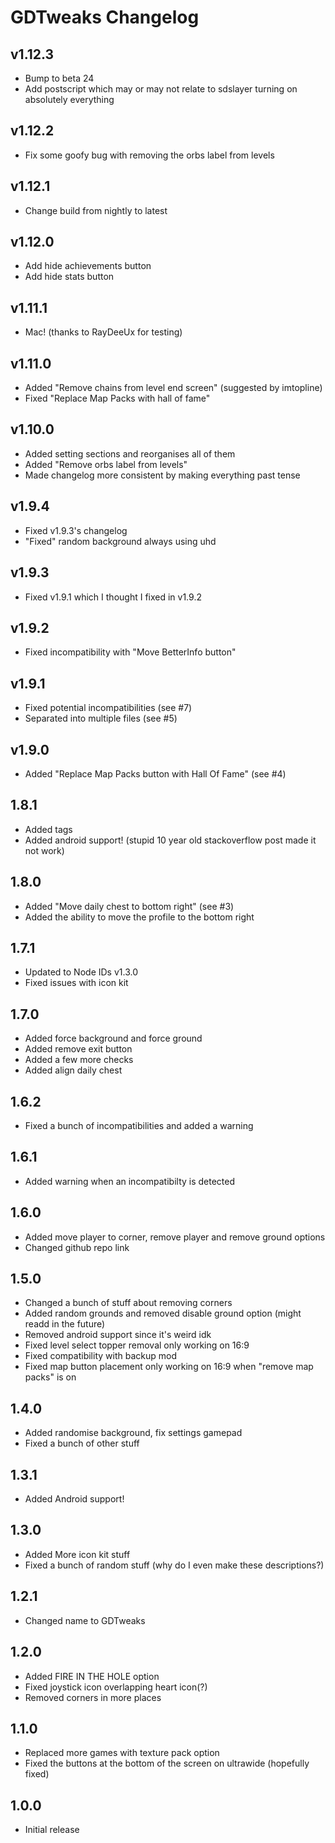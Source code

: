# GDTweaks Changelog
## v1.12.3
- Bump to beta 24
- Add postscript which may or may not relate to sdslayer turning on absolutely everything
## v1.12.2
- Fix some goofy bug with removing the orbs label from levels
## v1.12.1
- Change build from nightly to latest
## v1.12.0
- Add hide achievements button
- Add hide stats button
## v1.11.1
- Mac! (thanks to RayDeeUx for testing)
## v1.11.0
- Added "Remove chains from level end screen" (suggested by imtopline)
- Fixed "Replace Map Packs with hall of fame"
## v1.10.0
- Added setting sections and reorganises all of them
- Added "Remove orbs label from levels"
- Made changelog more consistent by making everything past tense
## v1.9.4
- Fixed v1.9.3's changelog
- "Fixed" random background always using uhd
## v1.9.3
- Fixed v1.9.1 which I thought I fixed in v1.9.2
## v1.9.2
- Fixed incompatibility with "Move BetterInfo button"
## v1.9.1
- Fixed potential incompatibilities (see #7)
- Separated into multiple files (see #5)
## v1.9.0
- Added "Replace Map Packs button with Hall Of Fame" (see #4)
## 1.8.1
- Added tags
- Added android support! (stupid 10 year old stackoverflow post made it not work)
## 1.8.0
- Added "Move daily chest to bottom right" (see #3)
- Added the ability to move the profile to the bottom right
## 1.7.1
- Updated to Node IDs v1.3.0
- Fixed issues with icon kit
## 1.7.0
- Added force background and force ground
- Added remove exit button
- Added a few more checks
- Added align daily chest
## 1.6.2
- Fixed a bunch of incompatibilities and added a warning
## 1.6.1
- Added warning when an incompatibilty is detected
## 1.6.0
- Added move player to corner, remove player and remove ground options
- Changed github repo link
## 1.5.0
- Changed a bunch of stuff about removing corners
- Added random grounds and removed disable ground option (might readd in the future)
- Removed android support since it's weird idk
- Fixed level select topper removal only working on 16:9
- Fixed compatibility with backup mod
- Fixed map button placement only working on 16:9 when "remove map packs" is on
## 1.4.0
- Added randomise background, fix settings gamepad
- Fixed a bunch of other stuff
## 1.3.1
- Added Android support!
## 1.3.0
- Added More icon kit stuff
- Fixed a bunch of random stuff (why do I even make these descriptions?)
## 1.2.1
- Changed name to GDTweaks
## 1.2.0
- Added FIRE IN THE HOLE option
- Fixed joystick icon overlapping heart icon(?)
- Removed corners in more places
## 1.1.0
- Replaced more games with texture pack option
- Fixed the buttons at the bottom of the screen on ultrawide (hopefully fixed)
## 1.0.0
- Initial release
